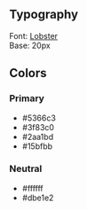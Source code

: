 ## Typography

Font: [Lobster](https://fonts.google.com/?query=lobster)  
Base: 20px

## Colors

### Primary

- #5366c3
- #3f83c0
- #2aa1bd
- #15bfbb

### Neutral

- #ffffff
- #dbe1e2
